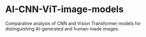 # AI-CNN-ViT-image-models
Comparative analysis of CNN and Vision Transformer models for distinguishing AI-generated and human-made images.
